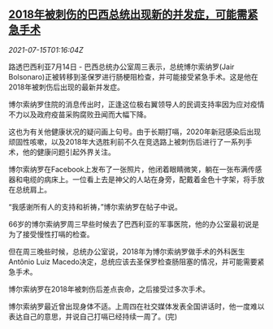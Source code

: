 <!--1626312662000-->
[2018年被刺伤的巴西总统出现新的并发症，可能需紧急手术](https://cn.reuters.com/article/brazil-bolsonaro-operation-0715-idCNKBS2EL03W)
------

<div><i>2021-07-15T01:16:04Z</i></div><p>路透巴西利亚7月14日 - 巴西总统办公室周三表示，总统博尔索纳罗(Jair Bolsonaro)正被转移到圣保罗进行肠梗阻检查，并可能接受紧急手术。这是他在2018年被刺伤后出现的最新并发症。</p><p>博尔索纳罗住院的消息传出时，正逢这位极右翼领导人的民调支持率因为应对疫情不力以及政府疫苗采购腐败丑闻而大幅下降。</p><p>这也为有关他健康状况的疑问画上句号。由于长期打嗝，2020年新冠感染后出现顽固性咳嗽，以及2018年大选胜利前不久在竞选路上被刺伤后进行了一系列手术，他的健康问题引起外界关注。</p><p>博尔索纳罗在Facebook上发布了一张照片，他闭着眼睛微笑，躺在一张布满传感器和电缆的病床上。一位看上去是神父的人站在身旁，配戴着金色十字架，将手放在总统肩上。</p><p>“我感谢所有人的支持和祈祷，”博尔索纳罗在帖子中说。</p><p>66岁的博尔索纳罗周三早些时候去了巴西利亚的军事医院，他的办公室最初说是为了接受慢性打嗝的检查。</p><p>但在周三晚些时候，总统办公室说，2018年为博尔索纳罗做手术的外科医生Antônio Luiz Macedo决定，总统应该去圣保罗检查肠阻塞的情况，并可能需要紧急手术。</p><p>博尔索纳罗在2018年被刺伤后差点丧命，之后接受过多次手术。</p><p>博尔索纳罗最近曾出现身体不适。上周四在社交媒体发表全国讲话时，他一度难以表达自己的意思，并说自己打嗝已经持续一周了。(完)</p>
